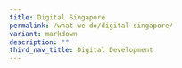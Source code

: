 ```yaml
---
title: Digital Singapore
permalink: /what-we-do/digital-singapore/
variant: markdown
description: ""
third_nav_title: Digital Development
---
```

